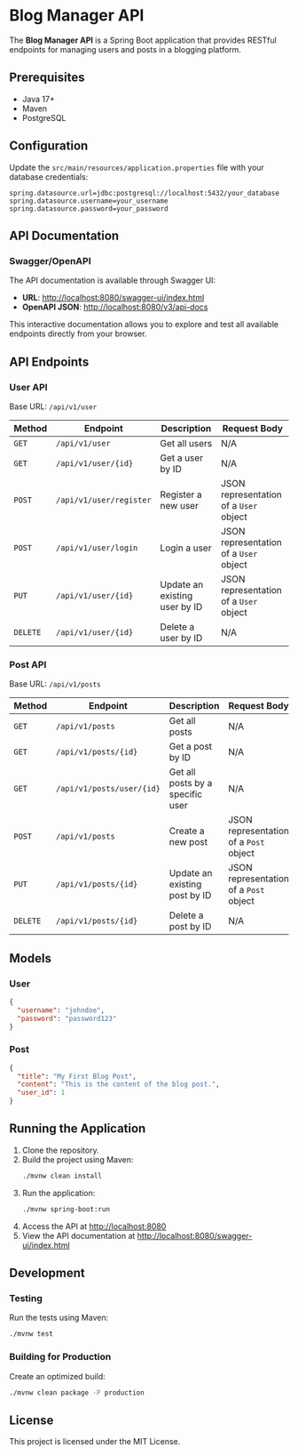 # Blog Manager API

The **Blog Manager API** is a Spring Boot application that provides RESTful endpoints for managing users and posts in a
blogging platform.

## Prerequisites

- Java 17+
- Maven
- PostgreSQL

## Configuration

Update the `src/main/resources/application.properties` file with your database credentials:

```properties
spring.datasource.url=jdbc:postgresql://localhost:5432/your_database
spring.datasource.username=your_username
spring.datasource.password=your_password
```

## API Documentation

### Swagger/OpenAPI

The API documentation is available through Swagger UI:

- **URL**: [http://localhost:8080/swagger-ui/index.html](http://localhost:8080/swagger-ui/index.html)
- **OpenAPI JSON**: [http://localhost:8080/v3/api-docs](http://localhost:8080/v3/api-docs)

This interactive documentation allows you to explore and test all available endpoints directly from your browser.

## API Endpoints

### User API

Base URL: `/api/v1/user`

| Method   | Endpoint                | Description                   | Request Body                           |
|----------|-------------------------|-------------------------------|----------------------------------------|
| `GET`    | `/api/v1/user`          | Get all users                 | N/A                                    |
| `GET`    | `/api/v1/user/{id}`     | Get a user by ID              | N/A                                    |
| `POST`   | `/api/v1/user/register` | Register a new user           | JSON representation of a `User` object |
| `POST`   | `/api/v1/user/login`    | Login a user                  | JSON representation of a `User` object |
| `PUT`    | `/api/v1/user/{id}`     | Update an existing user by ID | JSON representation of a `User` object |
| `DELETE` | `/api/v1/user/{id}`     | Delete a user by ID           | N/A                                    |

### Post API

Base URL: `/api/v1/posts`

| Method   | Endpoint                  | Description                      | Request Body                           |
|----------|---------------------------|----------------------------------|----------------------------------------|
| `GET`    | `/api/v1/posts`           | Get all posts                    | N/A                                    |
| `GET`    | `/api/v1/posts/{id}`      | Get a post by ID                 | N/A                                    |
| `GET`    | `/api/v1/posts/user/{id}` | Get all posts by a specific user | N/A                                    |
| `POST`   | `/api/v1/posts`           | Create a new post                | JSON representation of a `Post` object |
| `PUT`    | `/api/v1/posts/{id}`      | Update an existing post by ID    | JSON representation of a `Post` object |
| `DELETE` | `/api/v1/posts/{id}`      | Delete a post by ID              | N/A                                    |

## Models

### User

```json
{
  "username": "johndoe",
  "password": "password123"
}
```

### Post

```json
{
  "title": "My First Blog Post",
  "content": "This is the content of the blog post.",
  "user_id": 1
}
```

## Running the Application

1. Clone the repository.
2. Build the project using Maven:
   ```bash
   ./mvnw clean install
   ```
3. Run the application:
   ```bash
   ./mvnw spring-boot:run
   ```
4. Access the API at [http://localhost:8080](http://localhost:8080)
5. View the API documentation
   at [http://localhost:8080/swagger-ui/index.html](http://localhost:8080/swagger-ui/index.html)

## Development

### Testing

Run the tests using Maven:

```bash
./mvnw test
```

### Building for Production

Create an optimized build:

```bash
./mvnw clean package -P production
```

## License

This project is licensed under the MIT License.
